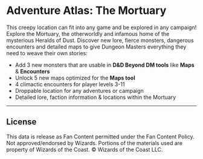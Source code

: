 # Adventure Atlas: The Mortuary

This creepy location can fit into any game and be explored in any campaign! Explore the Mortuary, the otherworldly and infamous home of the mysterious Heralds of Dust. Discover new lore, fierce monsters, dangerous encounters and detailed maps to give Dungeon Masters everything they need to weave their own stories:

- Add 3 new monsters that are usable in **D&D Beyond DM tools** like **Maps** & **Encounters**
- Unlock 5 new maps optimized for the **Maps tool**
- 4 climactic encounters for player levels 3-11
- Droppable location for any adventures or campaign
- Detailed lore, faction information & locations within the Mortuary

---

## License

This data is release as Fan Content permitted under the Fan Content Policy. Not approved/endorsed by Wizards. Portions of the materials used are property of Wizards of the Coast. © Wizards of the Coast LLC.
